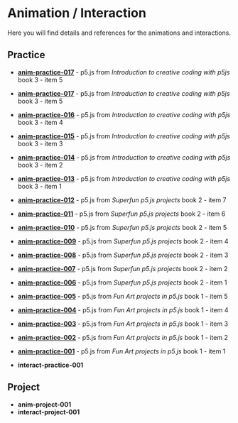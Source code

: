 # Animation / Interaction

Here you will find details and references for the animations and interactions.

## Practice

- [**anim-practice-017**](processing/anim-practice-018.md) - p5.js from _Introduction to creative coding with p5js_ book 3 - item 5
- [**anim-practice-017**](processing/anim-practice-017.md) - p5.js from _Introduction to creative coding with p5js_ book 3 - item 5
- [**anim-practice-016**](processing/anim-practice-016.md) - p5.js from _Introduction to creative coding with p5js_ book 3 - item 4
- [**anim-practice-015**](processing/anim-practice-015.md) - p5.js from _Introduction to creative coding with p5js_ book 3 - item 3
- [**anim-practice-014**](processing/anim-practice-014.md) - p5.js from _Introduction to creative coding with p5js_ book 3 - item 2
- [**anim-practice-013**](processing/anim-practice-013.md) - p5.js from _Introduction to creative coding with p5js_ book 3 - item 1

- [**anim-practice-012**](processing/anim-practice-012.md) - p5.js from _Superfun p5.js projects_ book 2 - item 7
- [**anim-practice-011**](processing/anim-practice-011.md) - p5.js from _Superfun p5.js projects_ book 2 - item 6
- [**anim-practice-010**](processing/anim-practice-010.md) - p5.js from _Superfun p5.js projects_ book 2 - item 5
- [**anim-practice-009**](processing/anim-practice-009.md) - p5.js from _Superfun p5.js projects_ book 2 - item 4
- [**anim-practice-008**](processing/anim-practice-008.md) - p5.js from _Superfun p5.js projects_ book 2 - item 3
- [**anim-practice-007**](processing/anim-practice-007.md) - p5.js from _Superfun p5.js projects_ book 2 - item 2
- [**anim-practice-006**](processing/anim-practice-006.md) - p5.js from _Superfun p5.js projects_ book 2 - item 1

- [**anim-practice-005**](processing/anim-practice-005.md) - p5.js from _Fun Art projects in p5.js_ book 1 - item 5
- [**anim-practice-004**](processing/anim-practice-004.md) - p5.js from _Fun Art projects in p5.js_ book 1 - item 4
- [**anim-practice-003**](processing/anim-practice-003.md) - p5.js from _Fun Art projects in p5.js_ book 1 - item 3
- [**anim-practice-002**](processing/anim-practice-002.md) - p5.js from _Fun Art projects in p5.js_ book 1 - item 2
- [**anim-practice-001**](processing/anim-practice-001.md) - p5.js from _Fun Art projects in p5.js_ book 1 - item 1



  








- **interact-practice-001** 

## Project

- **anim-project-001** 
- **interact-project-001** 